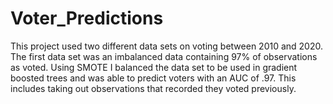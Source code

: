 # Voter_Predictions
This project used two different data sets on voting between 2010 and 2020. The first data set was an imbalanced data containing 97% of observations as voted. Using SMOTE I balanced the data set to be used in gradient boosted trees and was able to predict voters with an AUC of .97. This includes taking out observations that recorded they voted previously. 
